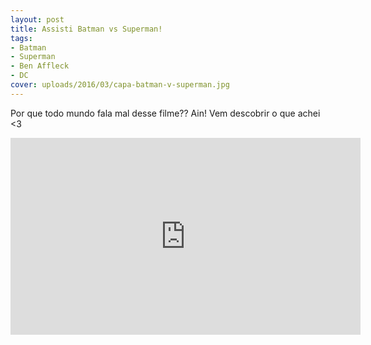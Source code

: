 ```yaml
---
layout: post
title: Assisti Batman vs Superman!
tags:
- Batman
- Superman
- Ben Affleck
- DC
cover: uploads/2016/03/capa-batman-v-superman.jpg
---
```


Por que todo mundo fala mal desse filme?? Ain! Vem descobrir o que achei <3

<iframe width="560" height="315" src="https://www.youtube.com/embed/SL_uWn9Phx4" frameborder="0" allowfullscreen></iframe>
